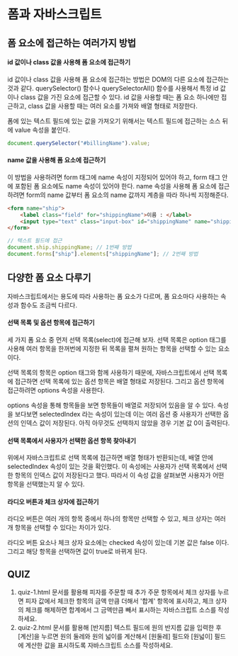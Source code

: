 # 폼과 자바스크립트

## 폼 요소에 접근하는 여러가지 방법

#### id 값이나 class 값을 사용해 폼 요소에 접근하기

id 값이나 class 값을 사용해 폼 요소에 접근하는 방법은 DOM의 다른 요소에 접근하는 것과 같다. querySelector() 함수나 querySelectorAll() 함수를 사용해서 특정 id 값이나 class 값을 가진 요소에 접근할 수 있다. id 값을 사용할 때는 폼 요소 하나에만 접근하고, class 값을 사용할 때는 여러 요소를 가져와 배열 형태로 저장한다.

폼에 있는 텍스트 필드에 있는 값을 가져오기 위해서는 텍스트 필드에 접근하는 소스 뒤에 value 속성을 붙인다.

```javascript
document.querySelector("#billingName").value;
```

#### name 값을 사용해 폼 요소에 접근하기

이 방법을 사용하려면 form 태그에 name 속성이 지정되어 있어야 하고, form 태그 안에 포함된 폼 요소에도 name 속성이 있어야 한다. name 속성을 사용해 폼 요소에 접근하려면 form의 name 값부터 폼 요소의 name 값까지 계층을 따라 하나씩 지정해준다.

```html
<form name="ship">
	<label class="field" for="shippingName">이름 : </label>
	<input type="text" class="input-box" id="shippingName" name="shippingName">
</form>
```

```javascript
// 텍스트 필드에 접근
document.ship.shippingName; // 1번째 방법
document.forms["ship"].elements["shippingName"]; // 2번째 방법
```

## 다양한 폼 요소 다루기

자바스크립트에서는 용도에 따라 사용하는 폼 요소가 다르며, 폼 요소마다 사용하는 속성과 함수도 조금씩 다르다.

#### 선택 목록 및 옵션 항목에 접근하기

세 가지 폼 요소 중 먼저 선택 목록(select)에 접근해 보자. 선택 목록은 option 태그를 사용해 여러 항목을 한꺼번에 지정한 뒤 목록을 펼쳐 원하는 항목을 선택할 수 있는 요소이다.

선택 목록의 항목은 option 태그와 함께 사용하기 때문에, 자바스크립트에서 선택 목록에 접근하면 선택 목록에 있는 옵션 항목은 배열 형태로 저장된다. 그리고 옵션 항목에 접근하려면 options 속성을 사용한다. 

options 속성을 통해 항목들을 보면 항목들이 배열로 저장되어 있음을 알 수 있다. 속성을 보다보면 selectedIndex 라는 속성이 있는데 이는 여러 옵션 중 사용자가 선택한 옵션의 인덱스 값이 저장된다. 아직 아무것도 선택하지 않았을 경우 기본 값 0이 출력된다.

#### 선택 목록에서 사용자가 선택한 옵션 항목 찾아내기

위에서 자바스크립트로 선택 목록에 접근하면 배열 형태가 반환되는데, 배열 안에 selectedIndex 속성이 있는 것을 확인했다. 이 속성에는 사용자가 선택 목록에서 선택한 항목의 인덱스 값이 저장된다고 했다. 따라서 이 속성 값을 살펴보면 사용자가 어떤 항목을 선택했는지 알 수 있다.

#### 라디오 버튼과 체크 상자에 접근하기

라디오 버튼은 여러 개의 항목 중에서 하나의 항목만 선택할 수 있고, 체크 상자는 여러 개 항목을 선택할 수 있다는 차이가 있다.

라디오 버튼 요소나 체크 상자 요소에는 checked 속성이 있는데 기본 값은 false 이다. 그리고 해당 항목을 선택하면 값이 true로 바뀌게 된다. 

## QUIZ

1. quiz-1.html 문서를 활용해 피자를 주문할 때 추가 주문 항목에서 체크 상자를 누르면 피자 값에서 체크한 항목의 금액 만큼 더해서 '합계' 항목에 표시하고, 체크 상자의 체크를 해제하면 합계에서 그 금액만큼 빼서 표시하는 자바스크립트 소스를 작성하세요.
2. quiz-2.html 문서를 활용해 [반지름] 텍스트 필드에 원의 반지름 값을 입력한 후 [계산]을 누르면 원의 둘레와 원의 넓이를 계산해서 [원둘레] 필드와 [원넓이] 필드에 계산한 값을 표시하도록 자바스크립트 소스를 작성하세요.

